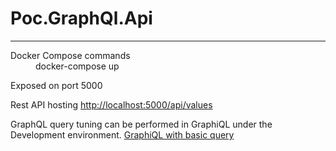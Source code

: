 # Poc.GraphQl.Api

***
<dl>
  <dt>Docker Compose commands</dt>
  <dd>docker-compose up</dd>
</dl>

Exposed on port 5000

Rest API hosting
[http://localhost:5000/api/values](http://localhost:5000/api/values)

GraphQL query tuning can be performed in GraphiQL under the Development environment.
[GraphiQL with basic query](http://localhost:5000/graphql/?query=query%20dataQuery(%24id%3A%20String!)%20%7B%0A%20%20myDataItem%3A%20dataItem(id%3A%20%24id)%20%7B%0A%20%20%20%20id%0A%20%20%20%20description%0A%20%20%7D%0A%20%20dataList%20%7B%0A%20%20%20%20id%0A%20%20%20%20description%0A%20%20%20%20calculatedField%0A%20%20%7D%0A%7D%0A&operationName=dataQuery&variables=%7B%0A%20%20%22id%22%3A%20%22b371e187-2360-44b3-9fd1-1ba3f25e3410%22%0A%7D)
